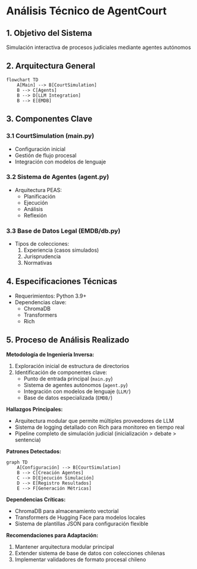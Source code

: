 # Análisis Técnico de AgentCourt

## 1. Objetivo del Sistema
Simulación interactiva de procesos judiciales mediante agentes autónomos

## 2. Arquitectura General
```mermaid
flowchart TD
    A[Main] --> B[CourtSimulation]
    B --> C[Agents]
    B --> D[LLM Integration]
    B --> E[EMDB]
```

## 3. Componentes Clave
### 3.1 CourtSimulation (main.py)
- Configuración inicial
- Gestión de flujo procesal
- Integración con modelos de lenguaje

### 3.2 Sistema de Agentes (agent.py)
- Arquitectura PEAS:
  - Planificación
  - Ejecución
  - Análisis
  - Reflexión

### 3.3 Base de Datos Legal (EMDB/db.py)
- Tipos de colecciones:
  1. Experiencia (casos simulados)
  2. Jurisprudencia
  3. Normativas

## 4. Especificaciones Técnicas
- Requerimientos: Python 3.9+
- Dependencias clave:
  - ChromaDB
  - Transformers
  - Rich

## 5. Proceso de Análisis Realizado

**Metodología de Ingeniería Inversa:**
1. Exploración inicial de estructura de directorios
2. Identificación de componentes clave:
   - Punto de entrada principal (`main.py`)
   - Sistema de agentes autónomos (`agent.py`)
   - Integración con modelos de lenguaje (`LLM/`)
   - Base de datos especializada (`EMDB/`)

**Hallazgos Principales:**
- Arquitectura modular que permite múltiples proveedores de LLM
- Sistema de logging detallado con Rich para monitoreo en tiempo real
- Pipeline completo de simulación judicial (inicialización > debate > sentencia)

**Patrones Detectados:**
```mermaid
graph TD
    A[Configuración] --> B[CourtSimulation]
    B --> C[Creación Agentes]
    C --> D[Ejecución Simulación]
    D --> E[Registro Resultados]
    E --> F[Generación Métricas]
```

**Dependencias Críticas:**
- ChromaDB para almacenamiento vectorial
- Transformers de Hugging Face para modelos locales
- Sistema de plantillas JSON para configuración flexible

**Recomendaciones para Adaptación:**
1. Mantener arquitectura modular principal
2. Extender sistema de base de datos con colecciones chilenas
3. Implementar validadores de formato procesal chileno
